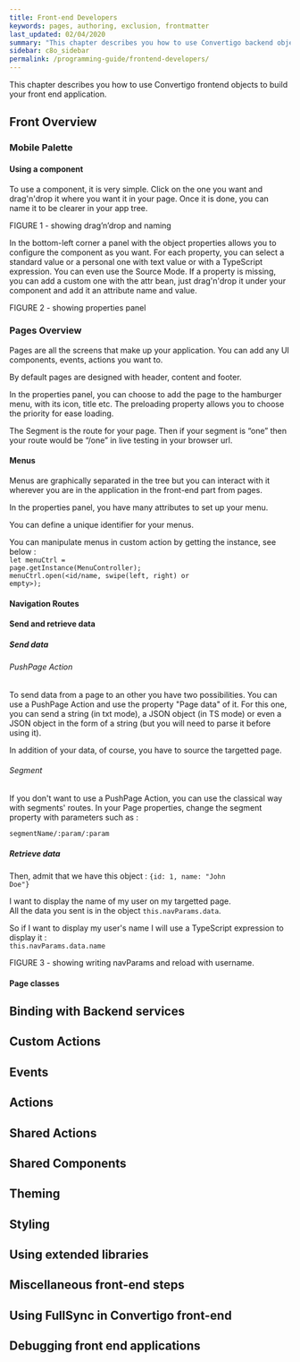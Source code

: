 ```yaml
---
title: Front-end Developers
keywords: pages, authoring, exclusion, frontmatter
last_updated: 02/04/2020
summary: "This chapter describes you how to use Convertigo backend objects to connect your data and build backend services."
sidebar: c8o_sidebar
permalink: /programming-guide/frontend-developers/
---
```

This chapter describes you how to use Convertigo frontend objects to build your front end application.

## Front Overview

### Mobile Palette

#### Using a component
To use a component, it is very simple. Click on the one you want and drag'n'drop it where you want it in your page. Once it is done, you can name it to be clearer in your app tree. 

FIGURE 1 - showing drag’n’drop and naming

In the bottom-left corner a panel with the object properties allows you to configure the component as you want. For each property, you can select a standard value or a personal one with text value or with a TypeScript expression. You can even use the Source Mode. If a property is missing, you can add a custom one with the attr bean, just drag'n'drop it under your component and add it an attribute name and value. 

FIGURE 2 - showing properties panel 

### Pages Overview

Pages are all the screens that make up your application. You can add any UI components, events, actions you want to.

By default pages are designed with header, content and footer. 

In the properties panel, you can choose to add the page to the hamburger menu, with its icon, title etc. 
The preloading property allows you to choose the priority for ease loading. 

The Segment is the route for your page. Then if your segment is “one” then your route would be “/one” in live testing in your browser url.

#### Menus

Menus are graphically separated in the tree but you can interact with it wherever you are in the application in the front-end part from pages.

In the properties panel, you have many attributes to set up your menu. 

You can define a unique identifier for your menus.

You can manipulate menus in custom action by getting the instance, see below : <br>
<code>let menuCtrl = page.getInstance(MenuController);</code> <br>
<code>menuCtrl.open(<id/name, swipe(left, right) or empty>);</code>

#### Navigation Routes

#### Send and retrieve data

##### Send data

###### PushPage Action

To send data from a page to an other you have two possibilities. You can use a PushPage Action and use the property "Page data" of it. For this one, you can send a string (in txt mode), a JSON object (in TS mode) or even a JSON object in the form of a string (but you will need to parse it before using it).

In addition of your data, of course, you have to source the targetted page.

###### Segment

If you don't want to use a PushPage Action, you can use the classical way with segments' routes. 
In your Page properties, change the segment property with parameters such as :

<code>segmentName/:param/:param</code>


##### Retrieve data

Then, admit that we have this object : 
<code>{id: 1, name: "John Doe"}</code>

I want to display the name of my user on my targetted page. <br />
All the data you sent is in the object <code>this.navParams.data</code>.<br />

So if I want to display my user's name I will use a TypeScript expression to display it : <br />
<code>this.navParams.data.name</code>

FIGURE 3 - showing writing navParams and reload with username.



#### Page classes

## Binding with Backend services

## Custom Actions

## Events

## Actions

## Shared Actions

## Shared Components

## Theming

## Styling

## Using extended libraries

## Miscellaneous front-end steps

## Using FullSync in Convertigo front-end

## Debugging front end applications